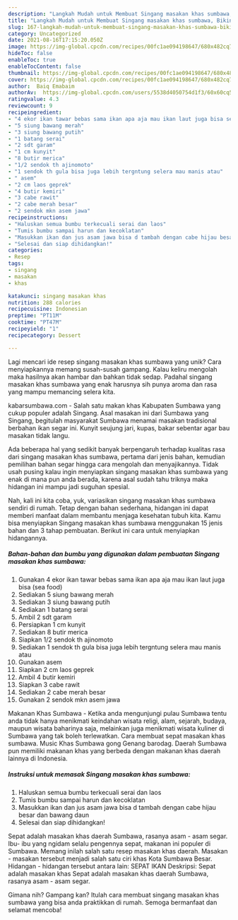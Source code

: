 ```yaml
---
description: "Langkah Mudah untuk Membuat Singang masakan khas sumbawa, Bikin Ngiler"
title: "Langkah Mudah untuk Membuat Singang masakan khas sumbawa, Bikin Ngiler"
slug: 167-langkah-mudah-untuk-membuat-singang-masakan-khas-sumbawa-bikin-ngiler
category: Uncategorized
date: 2021-08-16T17:15:20.050Z
image: https://img-global.cpcdn.com/recipes/00fc1ae094198647/680x482cq70/singang-masakan-khas-sumbawa-foto-resep-utama.jpg
hideToc: false
enableToc: true
enableTocContent: false
thumbnail: https://img-global.cpcdn.com/recipes/00fc1ae094198647/680x482cq70/singang-masakan-khas-sumbawa-foto-resep-utama.jpg
cover: https://img-global.cpcdn.com/recipes/00fc1ae094198647/680x482cq70/singang-masakan-khas-sumbawa-foto-resep-utama.jpg
author:  Baiq Emabaim
authorAv:  https://img-global.cpcdn.com/users/5538d4050754d1f3/60x60cq50/avatar.jpg
ratingvalue: 4.3
reviewcount: 9
recipeingredient:
- "4 ekor ikan tawar bebas sama ikan apa aja mau ikan laut juga bisa sea food"
- "5 siung bawang merah"
- "3 siung bawang putih"
- "1 batang serai"
- "2 sdt garam"
- "1 cm kunyit"
- "8 butir merica"
- "1/2 sendok th ajinomoto"
- "1 sendok th gula bisa juga lebih tergntung selera mau manis atau"
- " asem"
- "2 cm laos geprek"
- "4 butir kemiri"
- "3 cabe rawit"
- "2 cabe merah besar"
- "2 sendok mkn asem jawa"
recipeinstructions:
- "Haluskan semua bumbu terkecuali serai dan laos"
- "Tumis bumbu sampai harun dan kecoklatan"
- "Masukkan ikan dan jus asam jawa bisa d tambah dengan cabe hijau besar dan bawang daun"
- "Selesai dan siap dihidangkan!"
categories:
- Resep
tags:
- singang
- masakan
- khas

katakunci: singang masakan khas 
nutrition: 288 calories
recipecuisine: Indonesian
preptime: "PT11M"
cooktime: "PT47M"
recipeyield: "1"
recipecategory: Dessert

---
```



Lagi mencari ide resep singang masakan khas sumbawa yang unik? Cara menyiapkannya memang susah-susah gampang. Kalau keliru mengolah maka hasilnya akan hambar dan bahkan tidak sedap. Padahal singang masakan khas sumbawa yang enak harusnya sih punya aroma dan rasa yang mampu memancing selera kita.


kabarsumbawa.com - Salah satu makan khas Kabupaten Sumbawa yang cukup populer adalah Singang. Asal masakan ini dari Sumbawa yang Singang, begitulah masyarakat Sumbawa menamai masakan tradisional berbahan ikan segar ini. Kunyit seujung jari, kupas, bakar sebentar agar bau masakan tidak langu.

Ada beberapa hal yang sedikit banyak berpengaruh terhadap kualitas rasa dari singang masakan khas sumbawa, pertama dari jenis bahan, kemudian pemilihan bahan segar hingga cara mengolah dan menyajikannya. Tidak usah pusing kalau ingin menyiapkan singang masakan khas sumbawa yang enak di mana pun anda berada, karena asal sudah tahu triknya maka hidangan ini mampu jadi suguhan spesial.


Nah, kali ini kita coba, yuk, variasikan singang masakan khas sumbawa sendiri di rumah. Tetap dengan bahan sederhana, hidangan ini dapat memberi manfaat dalam membantu menjaga kesehatan tubuh kita. Kamu bisa menyiapkan Singang masakan khas sumbawa menggunakan 15 jenis bahan dan 3 tahap pembuatan. Berikut ini cara untuk menyiapkan hidangannya.

<!--inarticleads1-->

##### Bahan-bahan dan bumbu yang digunakan dalam pembuatan Singang masakan khas sumbawa:

1. Gunakan 4 ekor ikan tawar bebas sama ikan apa aja mau ikan laut juga bisa (sea food)
1. Sediakan 5 siung bawang merah
1. Sediakan 3 siung bawang putih
1. Sediakan 1 batang serai
1. Ambil 2 sdt garam
1. Persiapkan 1 cm kunyit
1. Sediakan 8 butir merica
1. Siapkan 1/2 sendok th ajinomoto
1. Sediakan 1 sendok th gula bisa juga lebih tergntung selera mau manis atau
1. Gunakan  asem
1. Siapkan 2 cm laos geprek
1. Ambil 4 butir kemiri
1. Siapkan 3 cabe rawit
1. Sediakan 2 cabe merah besar
1. Gunakan 2 sendok mkn asem jawa


Makanan Khas Sumbawa - Ketika anda mengunjungi pulau Sumbawa tentu anda tidak hanya menikmati keindahan wisata religi, alam, sejarah, budaya, maupun wisata baharinya saja, melainkan juga menikmati wisata kuliner di Sumbawa yang tak boleh terlewatkan. Cara membuat sepat masakan khas sumbawa. Music Khas Sumbawa gong Genang barodag. Daerah Sumbawa pun memiliki makanan khas yang berbeda dengan makanan khas daerah lainnya di Indonesia. 

<!--inarticleads2-->

##### Instruksi untuk memasak Singang masakan khas sumbawa:

1. Haluskan semua bumbu terkecuali serai dan laos
1. Tumis bumbu sampai harun dan kecoklatan
1. Masukkan ikan dan jus asam jawa bisa d tambah dengan cabe hijau besar dan bawang daun
1. Selesai dan siap dihidangkan!

Sepat adalah masakan khas daerah Sumbawa, rasanya asam - asam segar. Ibu- ibu yang ngidam selalu pengennya sepat, makanan ini populer di Sumbawa. Memang inilah salah satu resep masakan khas daerah. Masakan - masakan tersebut menjadi salah satu ciri khas Kota Sumbawa Besar. Hidangan - hidangan tersebut antara lain: SEPAT IKAN Deskripsi: Sepat adalah masakan khas Sepat adalah masakan khas daerah Sumbawa, rasanya asam - asam segar. 

Gimana nih? Gampang kan? Itulah cara membuat singang masakan khas sumbawa yang bisa anda praktikkan di rumah. Semoga bermanfaat dan selamat mencoba!

